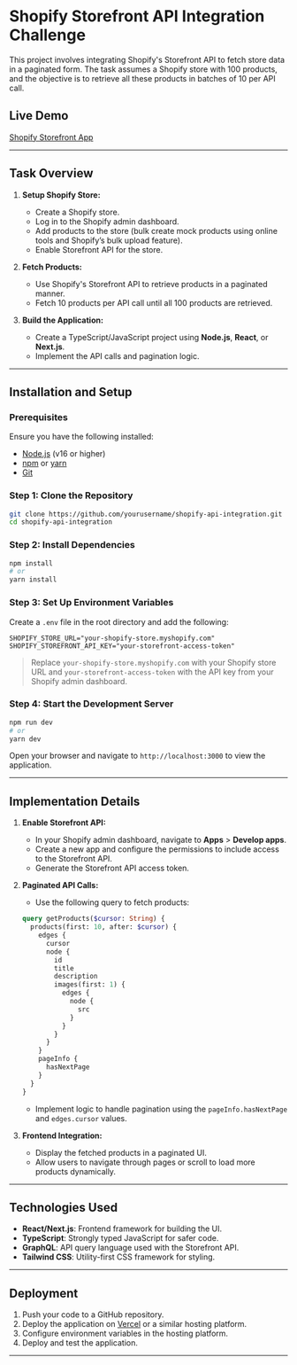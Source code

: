 # Shopify Storefront API Integration Challenge

This project involves integrating Shopify's Storefront API to fetch store data in a paginated form. The task assumes a Shopify store with 100 products, and the objective is to retrieve all these products in batches of 10 per API call.

## Live Demo
[Shopify Storefront App](https://shopify-wala.vercel.app/)

---

## Task Overview

1. **Setup Shopify Store:**
   - Create a Shopify store.
   - Log in to the Shopify admin dashboard.
   - Add products to the store (bulk create mock products using online tools and Shopify’s bulk upload feature).
   - Enable Storefront API for the store.

2. **Fetch Products:**
   - Use Shopify's Storefront API to retrieve products in a paginated manner.
   - Fetch 10 products per API call until all 100 products are retrieved.

3. **Build the Application:**
   - Create a TypeScript/JavaScript project using **Node.js**, **React**, or **Next.js**.
   - Implement the API calls and pagination logic.

---

## Installation and Setup

### Prerequisites

Ensure you have the following installed:

- [Node.js](https://nodejs.org/) (v16 or higher)
- [npm](https://www.npmjs.com/) or [yarn](https://yarnpkg.com/)
- [Git](https://git-scm.com/)

### Step 1: Clone the Repository

```bash
git clone https://github.com/yourusername/shopify-api-integration.git
cd shopify-api-integration
```

### Step 2: Install Dependencies

```bash
npm install
# or
yarn install
```

### Step 3: Set Up Environment Variables

Create a `.env` file in the root directory and add the following:

```env
SHOPIFY_STORE_URL="your-shopify-store.myshopify.com"
SHOPIFY_STOREFRONT_API_KEY="your-storefront-access-token"
```

> Replace `your-shopify-store.myshopify.com` with your Shopify store URL and `your-storefront-access-token` with the API key from your Shopify admin dashboard.

### Step 4: Start the Development Server

```bash
npm run dev
# or
yarn dev
```

Open your browser and navigate to `http://localhost:3000` to view the application.

---

## Implementation Details

1. **Enable Storefront API:**
   - In your Shopify admin dashboard, navigate to **Apps** > **Develop apps**.
   - Create a new app and configure the permissions to include access to the Storefront API.
   - Generate the Storefront API access token.

2. **Paginated API Calls:**
   - Use the following query to fetch products:

   ```graphql
   query getProducts($cursor: String) {
     products(first: 10, after: $cursor) {
       edges {
         cursor
         node {
           id
           title
           description
           images(first: 1) {
             edges {
               node {
                 src
               }
             }
           }
         }
       }
       pageInfo {
         hasNextPage
       }
     }
   }
   ```

   - Implement logic to handle pagination using the `pageInfo.hasNextPage` and `edges.cursor` values.

3. **Frontend Integration:**
   - Display the fetched products in a paginated UI.
   - Allow users to navigate through pages or scroll to load more products dynamically.

---

## Technologies Used

- **React/Next.js**: Frontend framework for building the UI.
- **TypeScript**: Strongly typed JavaScript for safer code.
- **GraphQL**: API query language used with the Storefront API.
- **Tailwind CSS**: Utility-first CSS framework for styling.

---

## Deployment

1. Push your code to a GitHub repository.
2. Deploy the application on [Vercel](https://vercel.com/) or a similar hosting platform.
3. Configure environment variables in the hosting platform.
4. Deploy and test the application.

---

